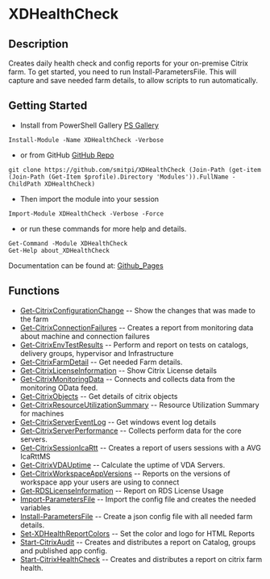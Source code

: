 # XDHealthCheck
 
## Description
Creates daily health check and config reports for your on-premise Citrix farm. To get started, you need to run Install-ParametersFile.
This will capture and save needed farm details, to allow scripts to run automatically.
 
## Getting Started
- Install from PowerShell Gallery [PS Gallery](https://www.powershellgallery.com/packages/XDHealthCheck)
```powershell=
Install-Module -Name XDHealthCheck -Verbose
```
- or from GitHub [GitHub Repo](https://github.com/smitpi/XDHealthCheck)
```powershell=
git clone https://github.com/smitpi/XDHealthCheck (Join-Path (get-item (Join-Path (Get-Item $profile).Directory 'Modules')).FullName -ChildPath XDHealthCheck)
```
- Then import the module into your session
```powershell=
Import-Module XDHealthCheck -Verbose -Force
```
- or run these commands for more help and details.
```powershell=
Get-Command -Module XDHealthCheck
Get-Help about_XDHealthCheck
```
Documentation can be found at: [Github_Pages](https://smitpi.github.io/XDHealthCheck)
 
## Functions
- [Get-CitrixConfigurationChange](https://smitpi.github.io/XDHealthCheck/#Get-CitrixConfigurationChange) -- Show the changes that was made to the farm
- [Get-CitrixConnectionFailures](https://smitpi.github.io/XDHealthCheck/#Get-CitrixConnectionFailures) -- Creates a report from monitoring data about machine and connection failures
- [Get-CitrixEnvTestResults](https://smitpi.github.io/XDHealthCheck/#Get-CitrixEnvTestResults) -- Perform and report on tests on catalogs, delivery groups, hypervisor and Infrastructure
- [Get-CitrixFarmDetail](https://smitpi.github.io/XDHealthCheck/#Get-CitrixFarmDetail) -- Get needed Farm details.
- [Get-CitrixLicenseInformation](https://smitpi.github.io/XDHealthCheck/#Get-CitrixLicenseInformation) -- Show Citrix License details
- [Get-CitrixMonitoringData](https://smitpi.github.io/XDHealthCheck/#Get-CitrixMonitoringData) -- Connects and collects data from the monitoring OData feed.
- [Get-CitrixObjects](https://smitpi.github.io/XDHealthCheck/#Get-CitrixObjects) -- Get details of citrix objects
- [Get-CitrixResourceUtilizationSummary](https://smitpi.github.io/XDHealthCheck/#Get-CitrixResourceUtilizationSummary) -- Resource Utilization Summary for machines
- [Get-CitrixServerEventLog](https://smitpi.github.io/XDHealthCheck/#Get-CitrixServerEventLog) -- Get windows event log details
- [Get-CitrixServerPerformance](https://smitpi.github.io/XDHealthCheck/#Get-CitrixServerPerformance) -- Collects perform data for the core servers.
- [Get-CitrixSessionIcaRtt](https://smitpi.github.io/XDHealthCheck/#Get-CitrixSessionIcaRtt) -- Creates a report of users sessions with a AVG IcaRttMS
- [Get-CitrixVDAUptime](https://smitpi.github.io/XDHealthCheck/#Get-CitrixVDAUptime) -- Calculate the uptime of VDA Servers.
- [Get-CitrixWorkspaceAppVersions](https://smitpi.github.io/XDHealthCheck/#Get-CitrixWorkspaceAppVersions) -- Reports on the versions of workspace app your users are using to connect
- [Get-RDSLicenseInformation](https://smitpi.github.io/XDHealthCheck/#Get-RDSLicenseInformation) -- Report on RDS License Usage
- [Import-ParametersFile](https://smitpi.github.io/XDHealthCheck/#Import-ParametersFile) -- Import the config file and creates the needed variables
- [Install-ParametersFile](https://smitpi.github.io/XDHealthCheck/#Install-ParametersFile) -- Create a json config file with all needed farm details.
- [Set-XDHealthReportColors](https://smitpi.github.io/XDHealthCheck/#Set-XDHealthReportColors) -- Set the color and logo for HTML Reports
- [Start-CitrixAudit](https://smitpi.github.io/XDHealthCheck/#Start-CitrixAudit) -- Creates and distributes  a report on Catalog, groups and published app config.
- [Start-CitrixHealthCheck](https://smitpi.github.io/XDHealthCheck/#Start-CitrixHealthCheck) -- Creates and distributes  a report on citrix farm health.
